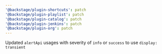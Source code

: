 ```yaml
---
'@backstage/plugin-shortcuts': patch
'@backstage/plugin-playlist': patch
'@backstage/plugin-catalog': patch
'@backstage/plugin-jenkins': patch
'@backstage/plugin-org': patch
---
```


Updated `alertApi` usages with severity of `info` or `success` to use `display: transient`
